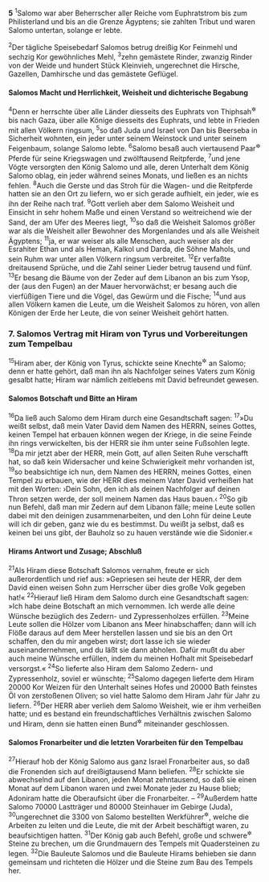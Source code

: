 __5__
<sup>1</sup>Salomo war aber Beherrscher aller Reiche vom Euphratstrom bis zum Philisterland und bis an die Grenze Ägyptens; sie zahlten Tribut und waren Salomo untertan, solange er lebte.

<sup>2</sup>Der tägliche Speisebedarf Salomos betrug dreißig Kor Feinmehl und sechzig Kor gewöhnliches Mehl,
<sup>3</sup>zehn gemästete Rinder, zwanzig Rinder von der Weide und hundert Stück Kleinvieh, ungerechnet die Hirsche, Gazellen, Damhirsche und das gemästete Geflügel.

#### Salomos Macht und Herrlichkeit, Weisheit und dichterische Begabung

<sup>4</sup>Denn er herrschte über alle Länder diesseits des Euphrats von Thiphsah<sup title="= Thapsakus">&#x2732;</sup> bis nach Gaza, über alle Könige diesseits des Euphrats, und lebte in Frieden mit allen Völkern ringsum,
<sup>5</sup>so daß Juda und Israel von Dan bis Beerseba in Sicherheit wohnten, ein jeder unter seinem Weinstock und unter seinem Feigenbaum, solange Salomo lebte.
<sup>6</sup>Salomo besaß auch viertausend Paar<sup title="= Gespanne">&#x2732;</sup> Pferde für seine Kriegswagen und zwölftausend Reitpferde,
<sup>7</sup>und jene Vögte versorgten den König Salomo und alle, deren Unterhalt dem König Salomo oblag, ein jeder während seines Monats, und ließen es an nichts fehlen.
<sup>8</sup>Auch die Gerste und das Stroh für die Wagen- und die Reitpferde hatten sie an den Ort zu liefern, wo er sich gerade aufhielt, ein jeder, wie es ihn der Reihe nach traf.
<sup>9</sup>Gott verlieh aber dem Salomo Weisheit und Einsicht in sehr hohem Maße und einen Verstand so weitreichend wie der Sand, der am Ufer des Meeres liegt,
<sup>10</sup>so daß die Weisheit Salomos größer war als die Weisheit aller Bewohner des Morgenlandes und als alle Weisheit Ägyptens;
<sup>11</sup>ja, er war weiser als alle Menschen, auch weiser als der Esrahiter Ethan und als Heman, Kalkol und Darda, die Söhne Mahols, und sein Ruhm war unter allen Völkern ringsum verbreitet.
<sup>12</sup>Er verfaßte dreitausend Sprüche, und die Zahl seiner Lieder betrug tausend und fünf.
<sup>13</sup>Er besang die Bäume von der Zeder auf dem Libanon an bis zum Ysop, der (aus den Fugen) an der Mauer hervorwächst; er besang auch die vierfüßigen Tiere und die Vögel, das Gewürm und die Fische;
<sup>14</sup>und aus allen Völkern kamen die Leute, um die Weisheit Salomos zu hören, von allen Königen der Erde her Leute, die von seiner Weisheit gehört hatten.

### 7. Salomos Vertrag mit Hiram von Tyrus und Vorbereitungen zum Tempelbau

<sup>15</sup>Hiram aber, der König von Tyrus, schickte seine Knechte<sup title="= Gesandten">&#x2732;</sup> an Salomo; denn er hatte gehört, daß man ihn als Nachfolger seines Vaters zum König gesalbt hatte; Hiram war nämlich zeitlebens mit David befreundet gewesen.

#### Salomos Botschaft und Bitte an Hiram

<sup>16</sup>Da ließ auch Salomo dem Hiram durch eine Gesandtschaft sagen:
<sup>17</sup>»Du weißt selbst, daß mein Vater David dem Namen des HERRN, seines Gottes, keinen Tempel hat erbauen können wegen der Kriege, in die seine Feinde ihn rings verwickelten, bis der HERR sie ihm unter seine Fußsohlen legte.
<sup>18</sup>Da mir jetzt aber der HERR, mein Gott, auf allen Seiten Ruhe verschafft hat, so daß kein Widersacher und keine Schwierigkeit mehr vorhanden ist,
<sup>19</sup>so beabsichtige ich nun, dem Namen des HERRN, meines Gottes, einen Tempel zu erbauen, wie der HERR dies meinem Vater David verheißen hat mit den Worten: ›Dein Sohn, den ich als deinen Nachfolger auf deinen Thron setzen werde, der soll meinem Namen das Haus bauen.‹
<sup>20</sup>So gib nun Befehl, daß man mir Zedern auf dem Libanon fälle; meine Leute sollen dabei mit den deinigen zusammenarbeiten, und den Lohn für deine Leute will ich dir geben, ganz wie du es bestimmst. Du weißt ja selbst, daß es keinen bei uns gibt, der Bauholz so zu hauen verstände wie die Sidonier.«

#### Hirams Antwort und Zusage; Abschluß

<sup>21</sup>Als Hiram diese Botschaft Salomos vernahm, freute er sich außerordentlich und rief aus: »Gepriesen sei heute der HERR, der dem David einen weisen Sohn zum Herrscher über dies große Volk gegeben hat!«
<sup>22</sup>Hierauf ließ Hiram dem Salomo durch eine Gesandtschaft sagen: »Ich habe deine Botschaft an mich vernommen. Ich werde alle deine Wünsche bezüglich des Zedern- und Zypressenholzes erfüllen.
<sup>23</sup>Meine Leute sollen die Hölzer vom Libanon ans Meer hinabschaffen; dann will ich Flöße daraus auf dem Meer herstellen lassen und sie bis an den Ort schaffen, den du mir angeben wirst; dort lasse ich sie wieder auseinandernehmen, und du läßt sie dann abholen. Dafür mußt du aber auch meine Wünsche erfüllen, indem du meinen Hofhalt mit Speisebedarf versorgst.«
<sup>24</sup>So lieferte also Hiram dem Salomo Zedern- und Zypressenholz, soviel er wünschte;
<sup>25</sup>Salomo dagegen lieferte dem Hiram 20000 Kor Weizen für den Unterhalt seines Hofes und 20000 Bath feinstes Öl von zerstoßenen Oliven; so viel hatte Salomo dem Hiram Jahr für Jahr zu liefern.
<sup>26</sup>Der HERR aber verlieh dem Salomo Weisheit, wie er ihm verheißen hatte; und es bestand ein freundschaftliches Verhältnis zwischen Salomo und Hiram, denn sie hatten einen Bund<sup title="oder: Vertrag">&#x2732;</sup> miteinander geschlossen.

#### Salomos Fronarbeiter und die letzten Vorarbeiten für den Tempelbau

<sup>27</sup>Hierauf hob der König Salomo aus ganz Israel Fronarbeiter aus, so daß die Fronenden sich auf dreißigtausend Mann beliefen.
<sup>28</sup>Er schickte sie abwechselnd auf den Libanon, jeden Monat zehntausend, so daß sie einen Monat auf dem Libanon waren und zwei Monate jeder zu Hause blieb; Adoniram hatte die Oberaufsicht über die Fronarbeiter. –
<sup>29</sup>Außerdem hatte Salomo 70000 Lastträger und 80000 Steinhauer im Gebirge (Juda),
<sup>30</sup>ungerechnet die 3300 von Salomo bestellten Werkführer<sup title="oder: Aufseher">&#x2732;</sup>, welche die Arbeiten zu leiten und die Leute, die mit der Arbeit beschäftigt waren, zu beaufsichtigen hatten.
<sup>31</sup>Der König gab auch Befehl, große und schwere<sup title="oder: kostbare">&#x2732;</sup> Steine zu brechen, um die Grundmauern des Tempels mit Quadersteinen zu legen.
<sup>32</sup>Die Bauleute Salomos und die Bauleute Hirams behieben sie dann gemeinsam und richteten die Hölzer und die Steine zum Bau des Tempels her.